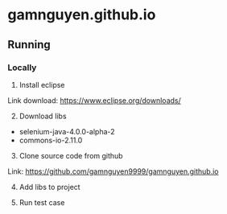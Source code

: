 # gamnguyen.github.io

## Running

### Locally

1. Install eclipse

Link download: https://www.eclipse.org/downloads/

2. Download libs

- selenium-java-4.0.0-alpha-2
- commons-io-2.11.0

3. Clone source code from github

Link: https://github.com/gamnguyen9999/gamnguyen.github.io

4. Add libs to project

5. Run test case